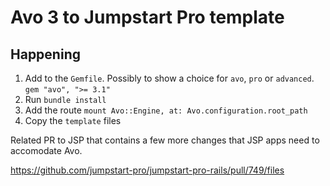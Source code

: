 # Avo 3 to Jumpstart Pro template

## Happening

1. Add to the `Gemfile`. Possibly to show a choice for `avo`, `pro` or `advanced`. `gem "avo", ">= 3.1"`
1. Run `bundle install`
1. Add the route `mount Avo::Engine, at: Avo.configuration.root_path`
1. Copy the `template` files

Related PR to JSP that contains a few more changes that JSP apps need to accomodate Avo.

https://github.com/jumpstart-pro/jumpstart-pro-rails/pull/749/files
